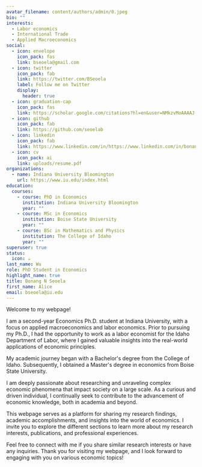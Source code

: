 ```yaml
---
avatar_filename: content/authors/admin/0.jpeg
bio: ""
interests:
  - Labor economics
  - International Trade
  - Applied Macroeconomics
social:
  - icon: envelope
    icon_pack: fas
    link: bseoela@gmail.com
  - icon: twitter
    icon_pack: fab
    link: https://twitter.com/BSeoela
    label: Follow me on Twitter
    display:
      header: true
  - icon: graduation-cap
    icon_pack: fas
    link: https://scholar.google.com/citations?hl=en&user=NMkzvMoAAAAJ
  - icon: github
    icon_pack: fab
    link: https://github.com/seoelab
  - icon: linkedin
    icon_pack: fab
    link: https://www.linkedin.com/in/https://www.linkedin.com/in/bonang-seoela-2a207794/
  - icon: cv
    icon_pack: ai
    link: uploads/resume.pdf
organizations:
  - name: Indiana University Bloomington
    url: https://www.iu.edu/index.html
education:
  courses:
    - course: PhD in Economics
      institution: Indiana University Bloomington
      year: ""
    - course: MSc in Economics
      institution: Boise State University
      year: ""
    - course: BSc in Mathematics and Physics
      institution: The College of Idaho
      year: ""
superuser: true
status:
  icon: ☕️
last_name: Wu
role: PhD Student in Economics
highlight_name: true
title: Bonang N Seoela
first_name: Alice
email: bseoela@iu.edu
---
```

Welcome to my webpage!

I am a second-year Economics Ph.D. student at Indiana University, with a focus on applied macroeconomics and labor economics. Prior to pursuing my Ph.D., I had the opportunity to work as a labor economist for the Idaho Department of Labor, where I gained valuable insights into the real-world applications of economic principles.

My academic journey began with a Bachelor's degree from the College of Idaho. Subsequently, I obtained a Master's degree in economics from Boise State University.

I am deeply passionate about researching and unraveling complex economic phenomena that impact society on a large scale. As a curious and driven individual, I continually seek to contribute to the advancement of economic knowledge, both in academia and beyond.

This webpage serves as a platform for sharing my research findings, academic accomplishments, and insights into the world of economics. I invite you to explore the different sections to learn more about my research interests, publications, and professional experiences.

Feel free to connect with me if you share similar research interests or have any inquiries. Thank you for visiting my webpage, and I look forward to engaging with you on various economic topics!